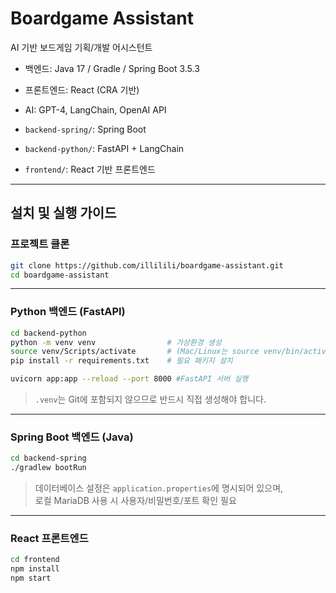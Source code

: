 # Boardgame Assistant

AI 기반 보드게임 기획/개발 어시스턴트 
- 백엔드: Java 17 / Gradle / Spring Boot 3.5.3
- 프론트엔드: React (CRA 기반)
- AI: GPT-4, LangChain, OpenAI API

- `backend-spring/`: Spring Boot 
- `backend-python/`: FastAPI + LangChain
- `frontend/`: React 기반 프론트엔드

---

## 설치 및 실행 가이드

### 프로젝트 클론

```bash
git clone https://github.com/illilili/boardgame-assistant.git
cd boardgame-assistant
```

---

### Python 백엔드 (FastAPI)

```bash
cd backend-python
python -m venv venv                # 가상환경 생성
source venv/Scripts/activate       # (Mac/Linux는 source venv/bin/activate)
pip install -r requirements.txt    # 필요 패키지 설치

uvicorn app:app --reload --port 8000 #FastAPI 서버 실행
```

> `.venv`는 Git에 포함되지 않으므로 반드시 직접 생성해야 합니다.

---

### Spring Boot 백엔드 (Java)

```bash
cd backend-spring
./gradlew bootRun
```

> 데이터베이스 설정은 `application.properties`에 명시되어 있으며,  
> 로컬 MariaDB 사용 시 사용자/비밀번호/포트 확인 필요

---

### React 프론트엔드

```bash
cd frontend
npm install
npm start
```

